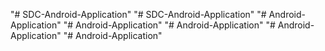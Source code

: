"# SDC-Android-Application" 
"# SDC-Android-Application" 
"# Android-Application" 
"# Android-Application" 
"# Android-Application" 
"# Android-Application" 
"# Android-Application" 
